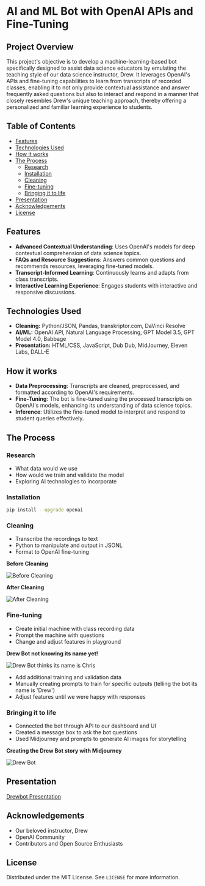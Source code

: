 # AI and ML Bot with OpenAI APIs and Fine-Tuning

## Project Overview
This project's objective is to develop a machine-learning-based bot specifically designed to assist data science educators by emulating the teaching style of our data science instructor, Drew. It leverages OpenAI's APIs and fine-tuning capabilities to learn from transcripts of recorded classes, enabling it to not only provide contextual assistance and answer frequently asked questions but also to interact and respond in a manner that closely resembles Drew's unique teaching approach, thereby offering a personalized and familiar learning experience to students.

## Table of Contents

- [Features](#features)
- [Technologies Used](#technologies-used)
- [How it works](#how-it-works)
- [The Process](#the-process)
	- [Research](#research)
	- [Installation](#installation)
	- [Cleaning](#cleaning)
	- [Fine-tuning](#fine-tuning)
	- [Bringing it to life](#bringing-it-to-life)
- [Presentation](#presentation)	
- [Acknowledgements](#acknowledgements)
- [License](#license)	

## Features
- **Advanced Contextual Understanding**: Uses OpenAI's models for deep contextual comprehension of data science topics.
- **FAQs and Resource Suggestions**: Answers common questions and recommends resources, leveraging fine-tuned models.
- **Transcript-Informed Learning**: Continuously learns and adapts from class transcripts.
- **Interactive Learning Experience**: Engages students with interactive and responsive discussions.

## Technologies Used
- **Cleaning:** Python/JSON, Pandas, transkriptor.com, DaVinci Resolve
- **AI/ML:** OpenAI API, Natural Language Processing, GPT Model 3.5, GPT Model 4.0, Babbage
- **Presentation:** HTML/CSS, JavaScript, Dub Dub, MidJourney, Eleven Labs, DALL-E

## How it works

- **Data Preprocessing**: Transcripts are cleaned, preprocessed, and formatted according to OpenAI's requirements.
- **Fine-Tuning**: The bot is fine-tuned using the processed transcripts on OpenAI's models, enhancing its understanding of data science topics.
- **Inference**: Utilizes the fine-tuned model to interpret and respond to student queries effectively.

## The Process

### Research
- What data would we use
- How would we train and validate the model
- Exploring AI technologies to incorporate

### Installation
   ```sh
   pip install --upgrade openai
   ```

### Cleaning
- Transcribe the recordings to text
- Python to manipulate and output in JSONL
- Format to OpenAI fine-tuning

**Before Cleaning**

![Before Cleaning](https://github.com/coblehartman/drew-chat-bot/assets/134180762/dc0b1055-f03a-45f4-9f43-86e7e168f979)

**After Cleaning**

![After Cleaning](https://github.com/coblehartman/drew-chat-bot/assets/134180762/48c47cc7-68cf-40e2-a0d9-f676c0ff40f3)


### Fine-tuning
- Create initial machine with class recording data
- Prompt the machine with questions
- Change and adjust features in playground

**Drew Bot not knowing its name yet!**

![Drew Bot thinks its name is Chris](https://github.com/coblehartman/drew-chat-bot/assets/134180762/1b9ec028-9f5a-400e-84b8-e02553f1444c)

- Add additional training and validation data
- Manually creating prompts to train for specific outputs (telling the bot its name is 'Drew')
- Adjust features until we were happy with responses


### Bringing it to life
- Connected the bot through API to our dashboard and UI
- Created a message box to ask the bot questions
- Used Midjourney and prompts to generate AI images for storytelling

**Creating the Drew Bot story with Midjourney**

![Drew Bot](https://github.com/coblehartman/drew-chat-bot/assets/134180762/d4410655-092a-4aa0-be6a-f38f5a1261d1)

## Presentation
[Drewbot Presentation](https://www.youtube.com/watch?v=JaY12RhtUx0)

## Acknowledgements

- Our beloved instructor, Drew
- OpenAI Community
- Contributors and Open Source Enthusiasts

## License

Distributed under the MIT License. See `LICENSE` for more information.
